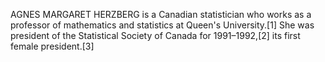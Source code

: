 AGNES MARGARET HERZBERG is a Canadian statistician who works as a professor of mathematics and statistics at Queen's University.[1] She was president of the Statistical Society of Canada for 1991–1992,[2] its first female president.[3]
